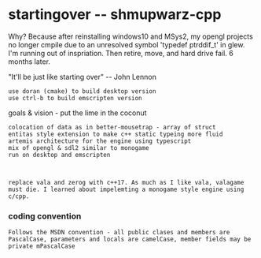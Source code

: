 # startingover -- shmupwarz-cpp

Why? Because after reinstalling windows10 and MSys2, my opengl projects no longer cmpile due to an unresolved symbol 'typedef ptrddif_t' in glew. I'm running out of inspriation. Then retire, move, and hard drive fail. 6 months later.

"It'll be just like starting over" -- John Lennon
 
    use doran (cmake) to build desktop version
    use ctrl-b to build emscripten version

goals & vision - put the lime in the coconut

    colocation of data as in better-mousetrap - array of struct
    entitas style extension to make c++ static typeing more fluid
    artemis architecture for the engine using typescript
    mix of opengl & sdl2 similar to monogame
    run on desktop and emscripten



    replace vala and zerog with c++17. As much as I like vala, valagame must die. I learned about impelemting a monogame style engine using c/cpp.

### coding convention

    Follows the MSDN convention - all public clases and members are PascalCase, parameters and locals are camelCase, member fields may be private mPascalCase
